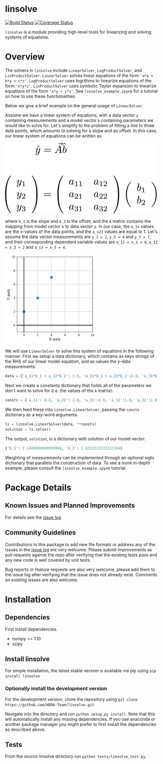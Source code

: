 # linsolve

[![Build Status](https://travis-ci.org/HERA-Team/linsolve.svg?branch=master)](https://travis-ci.org/HERA-Team/linsolve)
[![Coverage Status](https://coveralls.io/repos/github/HERA-Team/linsolve/badge.svg?branch=master)](https://coveralls.io/github/HERA-Team/linsolve?branch=master)

`linsolve` is a module providing high-level tools for linearizing and solving systems of equations.

# Overview

The solvers in `linsolve` include `LinearSolver`, `LogProductSolver`, and `LinProductSolver`.
`LinearSolver` solves linear equations of the form `'a*x + b*y + c*z'`.
`LogProductSolver` uses logrithms to linearize equations of the form `'x*y*z'`.
`LinProductSolver` uses symbolic Taylor expansion to linearize equations of the
form `'x*y + y*z'`. See `linsolve_example.ipynb` for a tutorial on how to use these functionalities.

Below we give a brief example on the general usage of `LinearSolver`.

Assume we have a linear system of equations, with a data vector `y` containing measurements
and a model vector `b` containing parameters we would like to solve for. Let's simplify to 
the problem of fitting a line to three data points, which amounts to solving for a slope and an offset.
In this case, our linear system of equations can be written as

<img src="imgs/linear_model.png" width=500/>

where `b_1` is the slope and `b_2` is the offset, and the `A` matrix contains the mapping
from model vector `b` to data vector `y`. In our case, the `a_1x` values are the x-values of the data points, and the `a_x21` values are equal to 1. Let's assume the data vector measurements are `y_1 = 2`, `y_2 = 4` and `y_3 = 7`, and their corresponding dependent variable values are `a_11 = x_1 = 0`, `a_12 = x_2 = 2` and `a_13 = x_3 = 4`.

<img src="imgs/points.png" width=300/>

We will use `LinearSolver` to solve this system of equations in the following manner.
First we setup a data dictionary, which contains as keys strings of the RHS of our linear model equation,
and as values the y-data measurements:

```python
data = {'a_11*b_1 + a_12*b_2': 2.0, 'a_21*b_1 + a_22*b_2':4.0, 'a_31*b_1 + a_32*b_2':7.0}
```

Next we create a constants dictionary that holds all of the parameters we don't want to solve for (i.e. the values of the `A` matrix):

```python
consts = {'a_11': 0.0, 'a_21': 2.0, 'a_31':4.0, 'a_12':1.0, 'a_22':1.0, 'a_32':1.0}
```

We then feed these into `linsolve.LinearSolver`, passing the `consts` dictionary as a key-word arguments.

```python
ls = linsolve.LinearSolver(data, **consts)
solution = ls.solve()
```

The output, `solution`, is a dictionary with solution of our model vector:

```python
{'b_1': 1.2499999999999998, 'b_2': 1.8333333333333324}
```

Weighting of measurements can be implemented through an optional wgts
dictionary that parallels the construction of data. To see a more in-depth example,
please consult the `linsolve_example.ipynb` tutorial.

# Package Details
## Known Issues and Planned Improvements

For details see the [issue log](https://github.com/HERA-Team/linsolve/issues).

## Community Guidelines
Contributions to this package to add new file formats or address any of the
issues in the [issue log](https://github.com/HERA-Team/linsolve/issues) are very welcome.
Please submit improvements as pull requests against the repo after verifying that
the existing tests pass and any new code is well covered by unit tests.

Bug reports or feature requests are also very welcome, please add them to the
issue log after verifying that the issue does not already exist.
Comments on existing issues are also welcome.

# Installation
## Dependencies
First install dependencies. 

* numpy >= 1.10
* scipy

## Install linsolve
For simple installation, the latest stable version is available via pip using ```pip install linsolve```

### Optionally install the development version
For the development version, clone the repository using
```git clone https://github.com/HERA-Team/linsolve.git```

Navigate into the directory and run ```python setup.py install```.
Note that this will automatically install any missing dependencies. If you use anaconda or another package manager you might prefer to first install the dependencies as described above.

## Tests
From the source linsolve directory run ```python tests/linsolve_test.py```.

